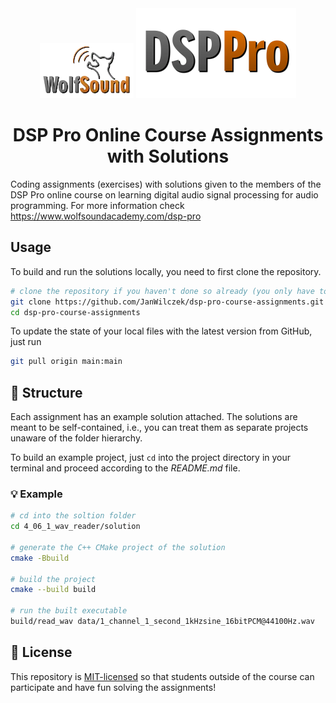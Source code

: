 <div align="center">

<img src="docs/WolfSoundLogo150px.webp"/>
<img src="docs/DspProCourseLogo.webp" width="256px" />

# DSP Pro Online Course Assignments with Solutions

</div>

Coding assignments (exercises) with solutions given to the members of the DSP Pro online course on learning digital audio signal processing for audio programming. For more information check https://www.wolfsoundacademy.com/dsp-pro

## Usage

To build and run the solutions locally, you need to first clone the repository.

```bash
# clone the repository if you haven't done so already (you only have to do it once)
git clone https://github.com/JanWilczek/dsp-pro-course-assignments.git
cd dsp-pro-course-assignments
```

To update the state of your local files with the latest version from GitHub, just run

```bash
git pull origin main:main
```

## 🏦 Structure

Each assignment has an example solution attached. The solutions are meant to be self-contained, i.e., you can treat them as separate projects unaware of the folder hierarchy.

To build an example project, just `cd` into the project directory in your terminal and proceed according to the _README.md_ file.

### 💡 Example

```bash
# cd into the soltion folder
cd 4_06_1_wav_reader/solution

# generate the C++ CMake project of the solution
cmake -Bbuild

# build the project
cmake --build build

# run the built executable
build/read_wav data/1_channel_1_second_1kHzsine_16bitPCM@44100Hz.wav
```

## 📝 License

This repository is [MIT-licensed](LICENSE.md) so that students outside of the course can participate and have fun solving the assignments!

